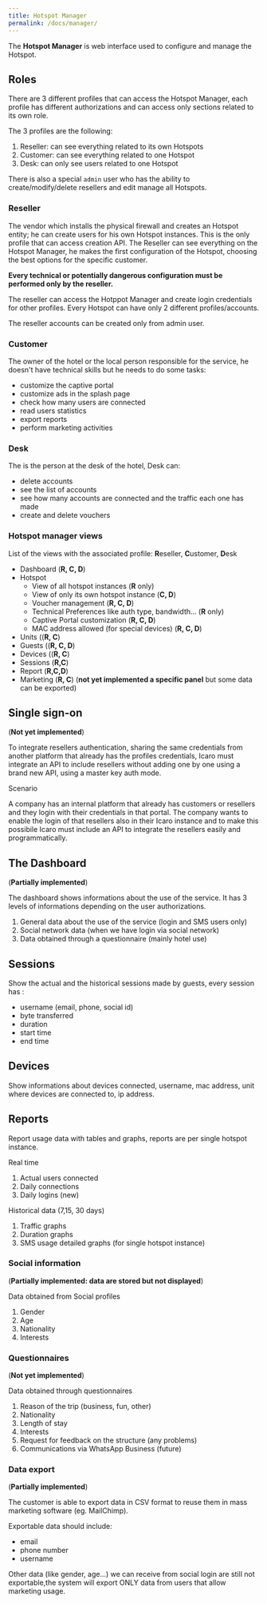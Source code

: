 ```yaml
---
title: Hotspot Manager
permalink: /docs/manager/
---
```



The **Hotspot Manager** is  web interface used to configure and manage the Hotspot.

## Roles

There are 3 different profiles that can access the Hotspot Manager, each profile has different authorizations
and can access only sections related to its own role.

The 3 profiles are the following:

1. Reseller: can see everything related to its own Hotspots
2. Customer: can see everything related to one Hotspot
3. Desk: can only see users related to one Hotspot

There is also a special `admin` user who has the ability to create/modify/delete resellers and edit manage all Hotspots.

### Reseller

The vendor which installs the physical firewall and creates an Hotspot entity; he can create users for his own Hotspot instances.
This is the only profile that can access creation API.
The Reseller can see everything on the Hotspot Manager, he makes the first configuration of the Hotspot, choosing the best options for the specific customer.

**Every technical or potentially dangerous configuration must be performed only by the reseller.**

The reseller can access the Hotppot Manager and create login credentials for other profiles.
Every Hotspot can have only 2 different profiles/accounts.

The reseller accounts can be created only from admin user.

### Customer

The owner of the hotel or the local person responsible for the service, he doesn't have technical skills but he needs to do some tasks:

* customize the captive portal
* customize ads in the splash page
* check how many users are connected
* read users statistics
* export reports
* perform marketing activities

### Desk

The is the person at the desk of the hotel, Desk can:

* delete accounts
* see the list of accounts
* see how many accounts are connected and the traffic each one has made
* create and delete vouchers 

### Hotspot manager views

List of the views with the associated profile: **R**eseller, **C**ustomer, **D**esk

* Dashboard (**R, C, D**)
* Hotspot 
    * View of all hotspot instances (**R** only)
    * View of only its own hotspot instance (**C, D**)
    * Voucher management (**R, C, D**)
    * Technical Preferences like auth type, bandwidth... (**R** only)
    * Captive Portal customization (**R, C, D**)
    * MAC address allowed (for special devices) (**R, C, D**)
* Units ((**R, C**)
* Guests ((**R, C, D**)
* Devices ((**R, C**)
* Sessions (**R,C**)
* Report (**R,C,D**)
* Marketing (**R, C**) (**not yet implemented a specific panel** but some data can be exported)



## Single sign-on

(**Not yet implemented**)

To integrate resellers authentication, sharing the same credentials from another platform that already has the profiles credentials, Icaro must integrate an API to include resellers without adding one by one using a brand new API, using a master key auth mode.

Scenario

A company has an internal platform that already has customers or resellers and they login with their credentials in that portal. The company wants to enable the login of that resellers also in their Icaro instance and to make this possibile Icaro must include an API to integrate the resellers easily and programmatically.

## The Dashboard

(**Partially implemented**)

The dashboard shows informations about the use of the service.
It has 3 levels of informations depending on the user authorizations.

1. General data about the use of the service (login and SMS users only)
2. Social network data (when we have login via social network)
3. Data obtained through a questionnaire (mainly hotel use)

## Sessions

Show the actual and the historical sessions made by guests, every session has :
* username (email, phone, social id) 
* byte transferred
* duration
* start time 
* end time

## Devices

Show informations about devices connected, username, mac address, unit where devices are connected to, ip address.

## Reports

Report usage data with tables and graphs, reports are per single hotspot instance.

Real time

1. Actual users connected
2. Daily connections
3. Daily logins (new)

Historical data (7,15, 30 days)
1. Traffic graphs
2. Duration graphs
3. SMS usage detailed graphs (for single hotspot instance)


### Social information

(**Partially implemented: data are stored but not displayed**)

Data obtained from Social profiles

1. Gender
2. Age
3. Nationality
4. Interests

### Questionnaires

(**Not yet implemented**)

Data obtained through questionnaires

1. Reason of the trip (business, fun, other)
2. Nationality
3. Length of stay
4. Interests
5. Request for feedback on the structure (any problems)
6. Communications via WhatsApp Business (future)


### Data export
(**Partially implemented**)

The customer is able to export data in CSV format to reuse them in mass marketing software (eg. MailChimp).

Exportable data should include:

* email 
* phone number
* username 

Other data (like gender, age...) we can receive from social login are still not exportable,the system will export ONLY data from users that allow marketing usage.


